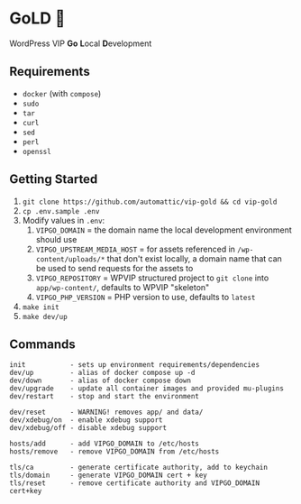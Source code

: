 # GoLD 💛

WordPress VIP **Go** **L**ocal **D**evelopment

## Requirements

* `docker` (with `compose`)
* `sudo`
* `tar`
* `curl`
* `sed`
* `perl`
* `openssl`

## Getting Started

1. `git clone https://github.com/automattic/vip-gold && cd vip-gold`
2. `cp .env.sample .env`
3. Modify values in `.env`:
    1. `VIPGO_DOMAIN` = the domain name the local development environment should use
    2. `VIPGO_UPSTREAM_MEDIA_HOST` = for assets referenced in `/wp-content/uploads/*` that don't exist locally, a domain name that can be used to send requests for the assets to
    3. `VIPGO_REPOSITORY` = WPVIP structured project to `git clone` into `app/wp-content/`, defaults to WPVIP "skeleton"
    4. `VIPGO_PHP_VERSION` = PHP version to use, defaults to `latest`
4. `make init`
5. `make dev/up`

## Commands

```
init           - sets up environment requirements/dependencies
dev/up         - alias of docker compose up -d
dev/down       - alias of docker compose down
dev/upgrade    - update all container images and provided mu-plugins
dev/restart    - stop and start the environment

dev/reset      - WARNING! removes app/ and data/
dev/xdebug/on  - enable xdebug support
dev/xdebug/off - disable xdebug support

hosts/add      - add VIPGO_DOMAIN to /etc/hosts
hosts/remove   - remove VIPGO_DOMAIN from /etc/hosts

tls/ca         - generate certificate authority, add to keychain
tls/domain     - generate VIPGO_DOMAIN cert + key
tls/reset      - remove certificate authority and VIPGO_DOMAIN cert+key
```
